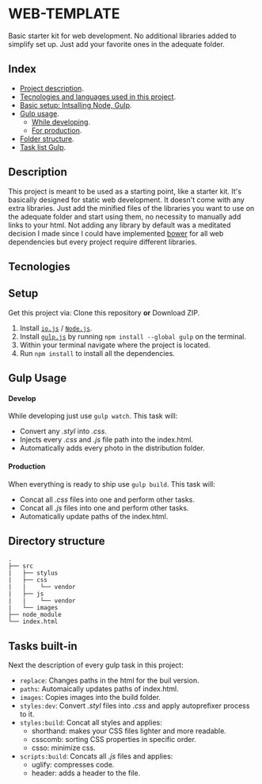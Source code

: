 # WEB-TEMPLATE

Basic starter kit for web development.
No additional libraries added to simplify set up. Just add your favorite ones in the adequate folder.

## Index

* [Project description](#description).
* [Tecnologies and languages used in this project](#tecnologies).
* [Basic setup: Intsalling Node, Gulp](#setup).
* [Gulp usage](#gulp-usage).
	* [While developing](#develop).
	* [For production](#production).
* [Folder structure](#directory-structure).
* [Task list Gulp](#tasks-built-in).

## Description

This project is meant to be used as a starting point, like a starter kit. It's basically designed for static web development. It doesn't come with any extra libraries. Just add the minified files of the libraries you want to use on the adequate folder and start using them, no necessity to manually add links to your html. Not adding any library by default was a meditated decision I made since I could have implemented [bower](https://github.com/bower/bower) for all web dependencies but every project require different libraries.

## Tecnologies


## Setup

Get this project via: Clone this repository __or__ Download ZIP.

1. Install [`io.js`](https://iojs.org/en/index.html) / [`Node.js`](https://nodejs.org/download/).
2. Install [`gulp.js`](http://gulpjs.com/) by running `npm install --global gulp` on the terminal.
3. Within your terminal navigate where the project is located.
3. Run `npm install` to install all the dependencies.

## Gulp Usage

#### Develop
While developing just use `gulp watch`. This task will:

* Convert any _.styl_ into _.css_.
* Injects every _.css_ and _.js_ file path into the index.html.
* Automatically adds every photo in the distribution folder.

#### Production
When everything is ready to ship use `gulp build`. This task will:

* Concat all _.css_ files into one and perform other tasks.
* Concat all _.js_ files into one and perform other tasks.
* Automatically update paths of the index.html.

## Directory structure

```
.
├── src
|   ├── stylus
|   ├── css
|   |    └── vendor
|   ├── js
|   |    └── vendor
|   └── images
├── node_module
└── index.html
```

## Tasks built-in
Next the description of every gulp task in this project:

* `replace`: Changes paths in the html for the buil version.
* `paths`: Automaically updates paths of index.html.
* `images`: Copies images into the build folder.
* `styles:dev`: Convert _.styl_ files into _.css_ and apply autoprefixer process to it.
* `styles:build`: Concat all styles and applies:
	* shorthand: makes your CSS files lighter and more readable.
	* csscomb: sorting CSS properties in specific order.
	* csso: minimize css.
* `scripts:build`: Concats all _.js_ files and applies:
	* uglify: compresses code.
	* header: adds a header to the file.
